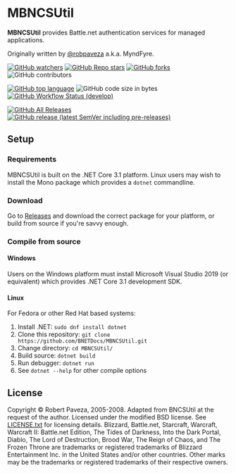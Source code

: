 # MBNCSUtil
**MBNCSUtil** provides Battle.net authentication services for managed applications.

Originally written by [@robpaveza](https://github.com/robpaveza) a.k.a. MyndFyre.

[![GitHub watchers](https://img.shields.io/github/watchers/BNETDocs/MBNCSUtil?style=for-the-badge)](https://github.com/BNETDocs/MBNCSUtil/watchers)
[![GitHub Repo stars](https://img.shields.io/github/stars/BNETDocs/MBNCSUtil?style=for-the-badge)](https://github.com/BNETDocs/MBNCSUtil/stargazers)
[![GitHub forks](https://img.shields.io/github/forks/BNETDocs/MBNCSUtil?style=for-the-badge)](https://github.com/BNETDocs/MBNCSUtil/network/members)
![GitHub contributors](https://img.shields.io/github/contributors/BNETDocs/MBNCSUtil?style=for-the-badge)

[![GitHub top language](https://img.shields.io/github/languages/top/BNETDocs/MBNCSUtil?style=for-the-badge)](https://github.com/BNETDocs/MBNCSUtil/search?l=c%23)
![GitHub code size in bytes](https://img.shields.io/github/languages/code-size/BNETDocs/MBNCSUtil?style=for-the-badge)
[![GitHub Workflow Status (develop)](https://img.shields.io/github/workflow/status/BNETDocs/MBNCSUtil/.NET%20Core/develop?style=for-the-badge)](https://github.com/BNETDocs/MBNCSUtil/actions?query=workflow%3A%22.NET%20Core%22)

[![GitHub All Releases](https://img.shields.io/github/downloads/BNETDocs/MBNCSUtil/total?style=for-the-badge)](https://github.com/BNETDocs/MBNCSUtil/releases/latest)
[![GitHub release (latest SemVer including pre-releases)](https://img.shields.io/github/v/release/BNETDocs/MBNCSUtil?include_prereleases&label=latest%20release&style=for-the-badge)](https://github.com/BNETDocs/MBNCSUtil/releases/latest)

## Setup

### Requirements

MBNCSUtil is built on the .NET Core 3.1 platform. Linux users may wish to install the Mono package which provides a `dotnet` commandline.

### Download

Go to [Releases](https://github.com/BNETDocs/MBNCSUtil/releases/latest) and download the correct package for your platform, or build from source if you're savvy enough.

### Compile from source

#### Windows

Users on the Windows platform must install Microsoft Visual Studio 2019 (or equivalent) which provides .NET Core 3.1 development SDK.

#### Linux

For Fedora or other Red Hat based systems:

1. Install .NET: `sudo dnf install dotnet`
2. Clone this repository: `git clone https://github.com/BNETDocs/MBNCSUtil.git`
3. Change directory: `cd MBNCSUtil/`
4. Build source: `dotnet build`
5. Run debugger: `dotnet run`
6. See `dotnet --help` for other compile options

## License

Copyright © Robert Paveza, 2005-2008. Adapted from BNCSUtil at the request of the author. Licensed under the modified BSD license. See [LICENSE.txt](./LICENSE.txt) for licensing details. Blizzard, Battle.net, Starcraft, Warcraft, Warcraft II: Battle.net Edition, The Tides of Darkness, Into the Dark Portal, Diablo, The Lord of Destruction, Brood War, The Reign of Chaos, and The Frozen Throne are trademarks or registered trademarks of Blizzard Entertainment Inc. in the United States and/or other countries. Other marks may be the trademarks or registered trademarks of their respective owners.
